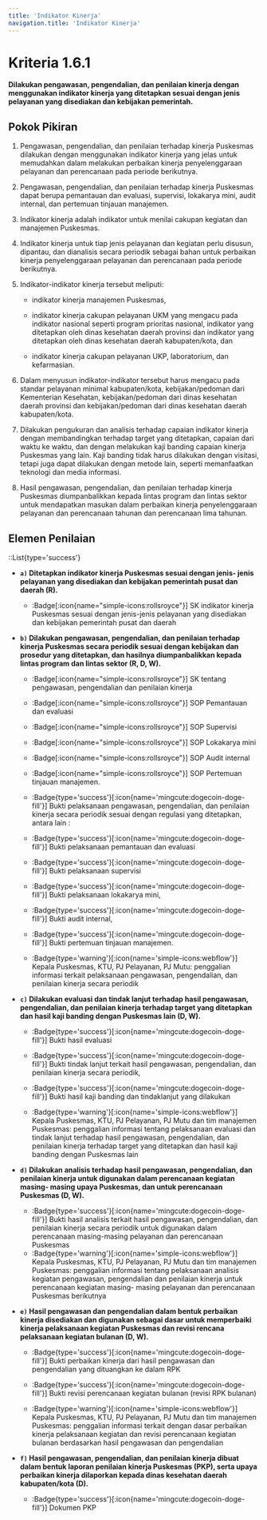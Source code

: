 ```yaml
---
title: 'Indikator Kinerja'
navigation.title: 'Indikator Kinerja'
---
```


# Kriteria 1.6.1 
**Dilakukan pengawasan, pengendalian, dan penilaian kinerja dengan menggunakan indikator kinerja yang ditetapkan sesuai dengan jenis pelayanan yang disediakan dan kebijakan pemerintah.** 

## Pokok Pikiran 

1. Pengawasan, pengendalian, dan penilaian terhadap kinerja Puskesmas dilakukan dengan menggunakan indikator kinerja yang jelas untuk memudahkan dalam melakukan perbaikan kinerja penyelenggaraan pelayanan dan perencanaan pada periode berikutnya. 

2. Pengawasan, pengendalian, dan penilaian terhadap kinerja Puskesmas dapat berupa pemantauan dan evaluasi, supervisi, lokakarya mini, audit internal, dan pertemuan tinjauan manajemen. 

3. Indikator kinerja adalah indikator untuk menilai cakupan kegiatan dan manajemen Puskesmas. 

4. Indikator kinerja untuk tiap jenis pelayanan dan kegiatan perlu disusun, dipantau, dan dianalisis secara periodik sebagai bahan untuk perbaikan kinerja penyelenggaraan pelayanan dan perencanaan pada periode berikutnya. 
5. Indikator-indikator kinerja tersebut meliputi: 

      - indikator kinerja manajemen Puskesmas, 

      - indikator kinerja cakupan pelayanan UKM yang mengacu pada indikator nasional seperti program prioritas nasional, indikator yang ditetapkan oleh dinas kesehatan daerah provinsi dan indikator yang ditetapkan oleh dinas kesehatan daerah kabupaten/kota, dan 

      - indikator kinerja cakupan pelayanan UKP, laboratorium, dan kefarmasian. 

6. Dalam menyusun indikator-indikator tersebut harus mengacu pada standar pelayanan minimal kabupaten/kota, kebijakan/pedoman dari Kementerian Kesehatan, kebijakan/pedoman dari dinas kesehatan  	daerah 	provinsi 	dan kebijakan/pedoman dari dinas kesehatan daerah kabupaten/kota. 

7. Dilakukan pengukuran dan analisis terhadap capaian indikator kinerja dengan membandingkan terhadap target yang ditetapkan, capaian dari waktu ke waktu, dan dengan melakukan kaji banding capaian kinerja Puskesmas yang lain. Kaji banding tidak harus dilakukan dengan visitasi, tetapi juga dapat dilakukan dengan metode lain, seperti memanfaatkan teknologi dan media informasi. 

8. Hasil pengawasan, pengendalian, dan penilaian terhadap kinerja Puskesmas diumpanbalikkan kepada lintas program dan lintas sektor untuk mendapatkan masukan dalam perbaikan kinerja penyelenggaraan pelayanan dan perencanaan tahunan dan perencanaan lima tahunan. 

## Elemen Penilaian 
::List{type='success'}

- **`a)` Ditetapkan indikator kinerja Puskesmas sesuai dengan jenis- jenis pelayanan yang disediakan dan kebijakan pemerintah pusat dan daerah (R).**

    - :Badge[:icon{name="simple-icons:rollsroyce"}] SK indikator kinerja Puskesmas sesuai dengan jenis-jenis pelayanan yang disediakan dan kebijakan pemerintah pusat dan daerah 

- **`b)` Dilakukan pengawasan, pengendalian, dan penilaian terhadap kinerja Puskesmas secara periodik sesuai dengan kebijakan dan prosedur yang ditetapkan, dan hasilnya diumpanbalikkan kepada lintas program dan lintas sektor (R, D, W).** 

    - :Badge[:icon{name="simple-icons:rollsroyce"}] SK tentang pengawasan, pengendalian dan penilaian kinerja 

    - :Badge[:icon{name="simple-icons:rollsroyce"}] SOP Pemantauan dan evaluasi 

    - :Badge[:icon{name="simple-icons:rollsroyce"}] SOP Supervisi 

    - :Badge[:icon{name="simple-icons:rollsroyce"}] SOP Lokakarya mini 

    - :Badge[:icon{name="simple-icons:rollsroyce"}] SOP Audit internal 

    - :Badge[:icon{name="simple-icons:rollsroyce"}] SOP Pertemuan tinjauan manajemen. 
    - :Badge{type='success'}[:icon{name='mingcute:dogecoin-doge-fill'}] Bukti pelaksanaan pengawasan, pengendalian, dan penilaian kinerja secara periodik sesuai dengan regulasi yang ditetapkan, antara lain : 

    - :Badge{type='success'}[:icon{name='mingcute:dogecoin-doge-fill'}] Bukti pelaksanaan pemantauan dan evaluasi 

    - :Badge{type='success'}[:icon{name='mingcute:dogecoin-doge-fill'}] Bukti pelaksanaan supervisi 

    - :Badge{type='success'}[:icon{name='mingcute:dogecoin-doge-fill'}] Bukti pelaksanaan lokakarya mini, 
 
    - :Badge{type='success'}[:icon{name='mingcute:dogecoin-doge-fill'}] Bukti audit internal, 

    - :Badge{type='success'}[:icon{name='mingcute:dogecoin-doge-fill'}] Bukti pertemuan tinjauan manajemen. 

    - :Badge{type='warning'}[:icon{name='simple-icons:webflow'}] Kepala Puskesmas, KTU, PJ Pelayanan, PJ Mutu: penggalian informasi terkait pelaksanaan pengawasan, pengendalian, dan penilaian kinerja secara periodik 

- **`c)` Dilakukan evaluasi dan tindak lanjut terhadap hasil pengawasan, pengendalian, dan penilaian kinerja terhadap target yang ditetapkan dan hasil kaji banding dengan Puskesmas lain (D, W).**

    - :Badge{type='success'}[:icon{name='mingcute:dogecoin-doge-fill'}] Bukti hasil evaluasi 

    - :Badge{type='success'}[:icon{name='mingcute:dogecoin-doge-fill'}] Bukti tindak lanjut terkait hasil pengawasan, pengendalian, dan penilaian kinerja secara periodik, 

    - :Badge{type='success'}[:icon{name='mingcute:dogecoin-doge-fill'}] Bukti hasil kaji banding dan tindaklanjut yang dilakukan 
 
    - :Badge{type='warning'}[:icon{name='simple-icons:webflow'}] Kepala Puskesmas, KTU, PJ Pelayanan, PJ Mutu dan tim manajemen Puskesmas: penggalian informasi tentang pelaksanaan evaluasi dan tindak lanjut terhadap hasil pengawasan, pengendalian, dan penilaian kinerja terhadap target yang ditetapkan dan hasil kaji banding dengan Puskesmas lain 

- **`d)` Dilakukan analisis terhadap hasil pengawasan, pengendalian, dan penilaian kinerja untuk digunakan dalam perencanaan kegiatan masing- masing upaya Puskesmas, dan untuk perencanaan Puskesmas (D, W).** 

    - :Badge{type='success'}[:icon{name='mingcute:dogecoin-doge-fill'}] Bukti hasil analisis terkait hasil pengawasan, pengendalian, dan penilaian kinerja secara periodik untuk digunakan dalam perencanaan masing-masing pelayanan dan perencanaan Puskesmas 
    - :Badge{type='warning'}[:icon{name='simple-icons:webflow'}] Kepala Puskesmas, KTU, PJ Pelayanan, PJ Mutu dan tim manajemen Puskesmas: penggalian informasi tentang pelaksanaan analisis kegiatan pengawasan, pengendalian dan penilaian kinerja untuk perencanaan kegiatan masing- masing pelayanan dan perencanaan Puskesmas berikutnya 

- **`e)` Hasil pengawasan dan pengendalian dalam bentuk perbaikan kinerja disediakan dan digunakan sebagai dasar untuk memperbaiki kinerja pelaksanaan kegiatan Puskesmas dan revisi rencana pelaksanaan kegiatan bulanan (D, W).**

    - :Badge{type='success'}[:icon{name='mingcute:dogecoin-doge-fill'}] Bukti perbaikan kinerja dari hasil pengawasan dan pengendalian yang dituangkan ke dalam RPK

    - :Badge{type='success'}[:icon{name='mingcute:dogecoin-doge-fill'}] Bukti revisi perencanaan kegiatan bulanan (revisi RPK bulanan) 
    - :Badge{type='warning'}[:icon{name='simple-icons:webflow'}] Kepala Puskesmas, KTU, PJ Pelayanan, PJ Mutu dan tim manajemen Puskesmas: penggalian informasi terkait dengan dasar perbaikan kinerja pelaksanaan kegiatan dan revisi perencanaan kegiatan bulanan berdasarkan hasil pengawasan dan pengendalian 

- **`f)` Hasil pengawasan, pengendalian, dan penilaian kinerja dibuat dalam bentuk laporan penilaian kinerja Puskesmas (PKP), serta upaya perbaikan kinerja dilaporkan kepada dinas kesehatan daerah kabupaten/kota (D).**

    - :Badge{type='success'}[:icon{name='mingcute:dogecoin-doge-fill'}] Dokumen PKP 
